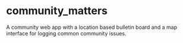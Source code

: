 # community_matters

A community web app with a location based bulletin board and a map interface for logging common community issues.
